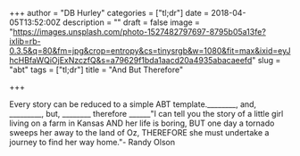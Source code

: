 +++
author = "DB Hurley"
categories = ["tl;dr"]
date = 2018-04-05T13:52:00Z
description = ""
draft = false
image = "https://images.unsplash.com/photo-1527482797697-8795b05a13fe?ixlib=rb-0.3.5&q=80&fm=jpg&crop=entropy&cs=tinysrgb&w=1080&fit=max&ixid=eyJhcHBfaWQiOjExNzczfQ&s=a79629f1bda1aacd20a4935abacaeefd"
slug = "abt"
tags = ["tl;dr"]
title = "And But Therefore"

+++


Every story can be reduced to a simple ABT template.________, and, _________, but, ________ therefore ______"I can tell you the story of a little girl living on a farm in Kansas AND her life is boring, BUT one day a tornado sweeps her away to the land of Oz, THEREFORE she must undertake a journey to find her way home."- Randy Olson

